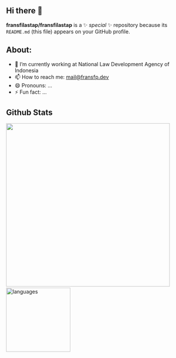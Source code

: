 ## Hi there 👋

**fransfilastap/fransfilastap** is a ✨ _special_ ✨ repository because its `README.md` (this file) appears on your GitHub profile.

## About:

- 🔭 I’m currently working at National Law Development Agency of Indonesia
- 📫 How to reach me: [mail@fransfp.dev](mailto:mail@fransfp.dev)
- 😄 Pronouns: ...
- ⚡ Fun fact: ...

## Github Stats  
<img src="https://github-readme-stats.vercel.app/api?username=fransfilastap&show_icons=true&count_private=true&theme=nightowl" width="446"/>&nbsp;<img src="https://github-readme-stats.vercel.app/api/top-langs/?username=fransfilastap&layout=compact&count_private=true&theme=nightowl" alt="languages" height="175"/>  
<br/>  
